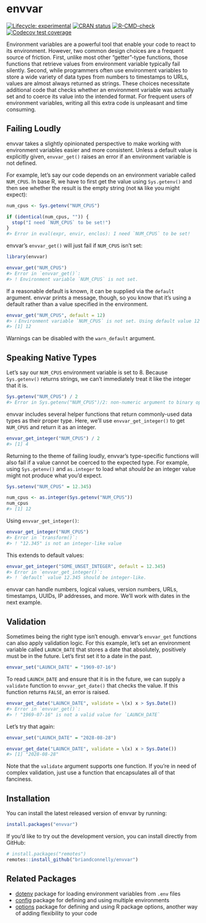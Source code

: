 
<!-- README.md is generated from README.Rmd. Please edit that file -->

# envvar

<!-- badges: start -->

[![Lifecycle:
experimental](https://img.shields.io/badge/lifecycle-experimental-orange.svg)](https://lifecycle.r-lib.org/articles/stages.html#experimental)
[![CRAN
status](https://www.r-pkg.org/badges/version/envvar)](https://CRAN.R-project.org/package=envvar)
[![R-CMD-check](https://github.com/briandconnelly/envvar/actions/workflows/R-CMD-check.yaml/badge.svg)](https://github.com/briandconnelly/envvar/actions/workflows/R-CMD-check.yaml)
[![Codecov test
coverage](https://codecov.io/gh/briandconnelly/envvar/branch/main/graph/badge.svg)](https://app.codecov.io/gh/briandconnelly/envvar?branch=main)
<!-- badges: end -->

Environment variables are a powerful tool that enable your code to react
to its environment. However, two common design choices are a frequent
source of friction. First, unlike most other “getter”-type functions,
those functions that retrieve values from environment variable typically
fail silently. Second, while programmers often use environment variables
to store a wide variety of data types from numbers to timestamps to
URLs, values are almost always returned as strings. These choices
necessitate additional code that checks whether an environment variable
was actually set and to coerce its value into the intended format. For
frequent users of environment variables, writing all this extra code is
unpleasant and time consuming.

## Failing Loudly

envvar takes a slightly opinionated perspective to make working with
environment variables easier and more consistent. Unless a default value
is explicitly given, `envvar_get()` raises an error if an environment
variable is not defined.

For example, let’s say our code depends on an environment variable
called `NUM_CPUS`. In base R, we have to first get the value using
`Sys.getenv()` and then see whether the result is the empty string (not
`NA` like you might expect):

``` r
num_cpus <- Sys.getenv("NUM_CPUS")

if (identical(num_cpus, "")) {
  stop("I need `NUM_CPUS` to be set!")
}
#> Error in eval(expr, envir, enclos): I need `NUM_CPUS` to be set!
```

envvar’s `envvar_get()` will just fail if `NUM_CPUS` isn’t set:

``` r
library(envvar)

envvar_get("NUM_CPUS")
#> Error in `envvar_get()`:
#> ! Environment variable `NUM_CPUS` is not set.
```

If a reasonable default is known, it can be supplied via the `default`
argument. envvar prints a message, though, so you know that it’s using a
default rather than a value specified in the environment.

``` r
envvar_get("NUM_CPUS", default = 12)
#> ℹ Environment variable `NUM_CPUS` is not set. Using default value 12.
#> [1] 12
```

Warnings can be disabled with the `warn_default` argument.

## Speaking Native Types

Let’s say our `NUM_CPUS` environment variable is set to 8. Because
`Sys.getenv()` returns strings, we can’t immediately treat it like the
integer that it is.

``` r
Sys.getenv("NUM_CPUS") / 2
#> Error in Sys.getenv("NUM_CPUS")/2: non-numeric argument to binary operator
```

envvar includes several helper functions that return commonly-used data
types as their proper type. Here, we’ll use `envvar_get_integer()` to
get `NUM_CPUS` and return it as an integer.

``` r
envvar_get_integer("NUM_CPUS") / 2
#> [1] 4
```

Returning to the theme of failing loudly, envvar’s type-specific
functions will also fail if a value cannot be coerced to the expected
type. For example, using `Sys.getenv()` and `as.integer` to load what
*should be* an integer value might not produce what you’d expect.

``` r
Sys.setenv("NUM_CPUS" = 12.345)

num_cpus <- as.integer(Sys.getenv("NUM_CPUS"))
num_cpus
#> [1] 12
```

Using `envvar_get_integer()`:

``` r
envvar_get_integer("NUM_CPUS")
#> Error in `transform()`:
#> ! "12.345" is not an integer-like value
```

This extends to default values:

``` r
envvar_get_integer("SOME_UNSET_INTEGER", default = 12.345)
#> Error in `envvar_get_integer()`:
#> ! `default` value 12.345 should be integer-like.
```

envvar can handle numbers, logical values, version numbers, URLs,
timestamps, UUIDs, IP addresses, and more. We’ll work with dates in the
next example.

## Validation

Sometimes being the right type isn’t enough. envvar’s `envvar_get`
functions can also apply validation logic. For this example, let’s set
an environment variable called `LAUNCH_DATE` that stores a date that
absolutely, positively must be in the future. Let’s first set it to a
date in the past.

``` r
envvar_set("LAUNCH_DATE" = "1969-07-16")
```

To read `LAUNCH_DATE` and ensure that it is in the future, we can supply
a `validate` function to `envvar_get_date()` that checks the value. If
this function returns `FALSE`, an error is raised.

``` r
envvar_get_date("LAUNCH_DATE", validate = \(x) x > Sys.Date())
#> Error in `envvar_get()`:
#> ! "1969-07-16" is not a valid value for `LAUNCH_DATE`
```

Let’s try that again:

``` r
envvar_set("LAUNCH_DATE" = "2028-08-28")

envvar_get_date("LAUNCH_DATE", validate = \(x) x > Sys.Date())
#> [1] "2028-08-28"
```

Note that the `validate` argument supports one function. If you’re in
need of complex validation, just use a function that encapsulates all of
that fanciness.

## Installation

You can install the latest released version of envvar by running:

``` r
install.packages("envvar")
```

If you’d like to try out the development version, you can install
directly from GitHub:

``` r
# install.packages("remotes")
remotes::install_github("briandconnelly/envvar")
```

## Related Packages

- [dotenv](https://github.com/gaborcsardi/dotenv) package for loading
  environment variables from `.env` files
- [config](https://rstudio.github.io/config/) package for defining and
  using multiple environments
- [options](https://dgkf.github.io/options/) package for defining and
  using R package options, another way of adding flexibility to your
  code
